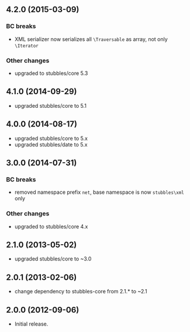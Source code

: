 4.2.0 (2015-03-09)
------------------

  ### BC breaks

  * XML serializer now serializes all `\Traversable` as array, not only `\Iterator`

### Other changes

  * upgraded to stubbles/core 5.3


4.1.0 (2014-09-29)
------------------

  * upgraded stubbles/core to 5.1


4.0.0 (2014-08-17)
------------------

  * upgraded stubbles/core to 5.x
  * upgraded stubbles/date to 5.x


3.0.0 (2014-07-31)
------------------

### BC breaks

  * removed namespace prefix `net`, base namespace is now `stubbles\xml` only

### Other changes

  * upgraded to stubbles/core 4.x


2.1.0 (2013-05-02)
------------------

  * upgraded stubbles/core to ~3.0


2.0.1 (2013-02-06)
------------------

  * change dependency to stubbles-core from 2.1.* to ~2.1


2.0.0 (2012-09-06)
------------------

  * Initial release.
